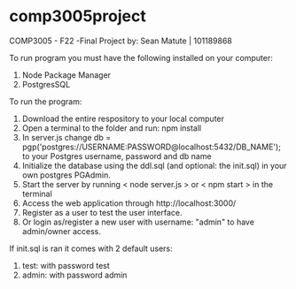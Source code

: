 # comp3005project
COMP3005 - F22 -Final Project
by: Sean Matute | 101189868

To run program you must have the following installed on your computer:
1. Node Package Manager
2. PostgresSQL

To run the program:
1. Download the entire respository to your local computer
2. Open a terminal to the folder and run: npm install
3. In server.js change db = pgp('postgres://USERNAME:PASSWORD@localhost:5432/DB_NAME'); to your Postgres username, password and db name
4. Initialize the database using the ddl.sql (and optional: the init.sql) in your own postgres PGAdmin.
5. Start the server by running < node server.js > or < npm start > in the terminal
6. Access the web application through http://localhost:3000/ 
7. Register as a user to test the user interface.
8. Or login as/register a new user with username: "admin" to have admin/owner access. 

If init.sql is ran it comes with 2 default users:
  1. test: with password test
  2. admin: with password admin
